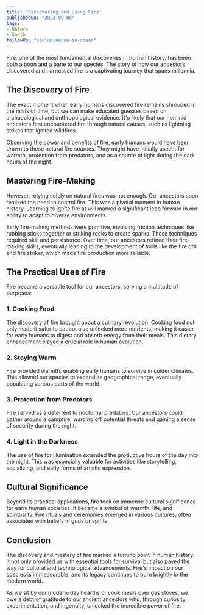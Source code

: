 ```yaml
---
title: 'Discovering and Using Fire'
publishedOn: "2023-09-08"
tags:
- Nature
- Earth
followUp: "bioluminance-in-ocean"
---
```


Fire, one of the most fundamental discoveries in human history, has been both a boon and a bane to our species. The story of how our ancestors discovered and harnessed fire is a captivating journey that spans millennia.

## **The Discovery of Fire**

The exact moment when early humans discovered fire remains shrouded in the mists of time, but we can make educated guesses based on archaeological and anthropological evidence. It's likely that our hominid ancestors first encountered fire through natural causes, such as lightning strikes that ignited wildfires.

Observing the power and benefits of fire, early humans would have been drawn to these natural fire sources. They might have initially used it for warmth, protection from predators, and as a source of light during the dark hours of the night.

## **Mastering Fire-Making**

However, relying solely on natural fires was not enough. Our ancestors soon realized the need to control fire. This was a pivotal moment in human history. Learning to ignite fire at will marked a significant leap forward in our ability to adapt to diverse environments.

Early fire-making methods were primitive, involving friction techniques like rubbing sticks together or striking rocks to create sparks. These techniques required skill and persistence. Over time, our ancestors refined their fire-making skills, eventually leading to the development of tools like the fire drill and fire striker, which made fire production more reliable.

## **The Practical Uses of Fire**

Fire became a versatile tool for our ancestors, serving a multitude of purposes:

### **1. Cooking Food**

The discovery of fire brought about a culinary revolution. Cooking food not only made it safer to eat but also unlocked more nutrients, making it easier for early humans to digest and absorb energy from their meals. This dietary enhancement played a crucial role in human evolution.

### **2. Staying Warm**

Fire provided warmth, enabling early humans to survive in colder climates. This allowed our species to expand its geographical range, eventually populating various parts of the world.

### **3. Protection from Predators**

Fire served as a deterrent to nocturnal predators. Our ancestors could gather around a campfire, warding off potential threats and gaining a sense of security during the night.

### **4. Light in the Darkness**

The use of fire for illumination extended the productive hours of the day into the night. This was especially valuable for activities like storytelling, socializing, and early forms of artistic expression.

## **Cultural Significance**

Beyond its practical applications, fire took on immense cultural significance for early human societies. It became a symbol of warmth, life, and spirituality. Fire rituals and ceremonies emerged in various cultures, often associated with beliefs in gods or spirits.

## **Conclusion**

The discovery and mastery of fire marked a turning point in human history. It not only provided us with essential tools for survival but also paved the way for cultural and technological advancements. Fire's impact on our species is immeasurable, and its legacy continues to burn brightly in the modern world.

As we sit by our modern-day hearths or cook meals over gas stoves, we owe a debt of gratitude to our ancient ancestors who, through curiosity, experimentation, and ingenuity, unlocked the incredible power of fire.
